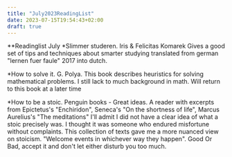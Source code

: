 ```yaml
---
title: "July2023ReadingList"
date: 2023-07-15T19:54:43+02:00
draft: true
---
```

**Readinglist July
*Slimmer studeren. Iris & Felicitas Komarek
Gives a good set of tips and techniques about smarter studying
translated from german "lernen fuer faule" 2017 into dutch.

*How to solve it. G. Polya. 
This book describes heuristics for solving mathematical problems.
I still lack to much background in math. Will return to this book at a later time

*How to be a stoic. Penguin books - Great ideas.
A reader with excerpts from Epictetus's "Enchiridon", Seneca's "On the shortness of life", Marcus Aurelius's "The meditations"
I'll admit I did not have a clear idea of what a stoic precisely was. I thought it was someone who endured misfortune without complaints. This collection of texts gave me a more nuanced view on stoicism. "Welcome events in whichever way they happen". Good Or Bad, accept it and don't let either disturb you too much.   

 
  

